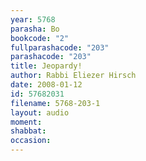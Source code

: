 ```yaml
---
year: 5768
parasha: Bo
bookcode: "2"
fullparashacode: "203"
parashacode: "203"
title: Jeopardy!
author: Rabbi Eliezer Hirsch
date: 2008-01-12
id: 57682031
filename: 5768-203-1
layout: audio
moment: 
shabbat: 
occasion: 
---
```

